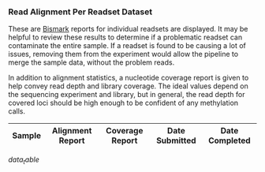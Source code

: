 ### Read Alignment Per Readset Dataset
These are [Bismark]([@bismark]) reports for individual readsets are displayed. It may be helpful to review these results to determine if a problematic readset can contaminate the entire sample. If a readset is found to be causing a lot of issues, removing them from the experiment would allow the pipeline to merge the sample data, without the problem reads.
 
 In addition to alignment statistics, a nucleotide coverage report is given to help convey read depth and library coverage. The ideal values depend on the sequencing experiment and library, but in general, the read depth for covered loci should be high enough to be confident of any methylation calls.

| Sample | Alignment Report | Coverage Report | Date Submitted | Date Completed |
|--------|------------------|-----------------|----------------|----------------|
$data_table$
